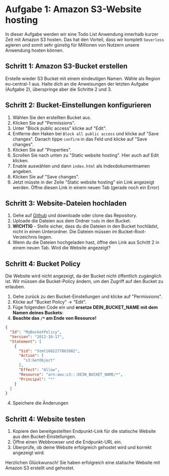 # Aufgabe 1: Amazon S3-Website hosting

In dieser Aufgabe werden wir eine Todo List Anwendung innerhalb kurzer Zeit mit Amazon S3 hosten. Das hat den Vorteil, dass wir komplett `Severless` agieren und somit sehr günstig für Millionen von Nutzern unsere Anwendung hosten können.

## Schritt 1: Amazon S3-Bucket erstellen

Erstelle wieder S3 Bucket mit einem eindeutigen Namen. Wähle als Region eu-central-1 aus. 
Halte dich an die Anweisungen der letzten Aufgabe (Aufgabe 2), überspringe aber die Schritte 2 und 3.

## Schritt 2: Bucket-Einstellungen konfigurieren

1. Wählen Sie den erstellten Bucket aus.
2. Klicken Sie auf "Permissions".
3. Unter "Block public access" klicke auf "Edit".
4. Entferne den Haken bei `Block all public access` und klicke auf "Save changes". Danach tippe `confirm` in das Feld und klicke auf "Save changes".
5. Klicken Sie auf "Properties".
6. Scrollen Sie nach unten zu "Static website hosting". Hier auch auf Edit klicken.
7. Enable auswählen und dann `index.html` als Indexdokumentnamen angeben.
8. Klicken Sie auf "Save changes".
9. Jetzt müsste in der Zeile "Static website hosting" ein Link angezeigt werden. Öffne diesen Link in einem neuen Tab (gerade noch ein Error)

## Schritt 3: Website-Dateien hochladen

1. Gehe auf [Github](https://github.com/themaxsandelin/todo) und downloade oder clone das Repository.
2. Uploade die Dateien aus dem Ordner `todo` in den Bucket.
3. **WICHTIG** - Stelle sicher, dass du die Dateien in den Bucket hochlädst, nicht in einen Unterordner. Die Dateien müssen im Bucket-Root-Verzeichnis liegen.
4. Wenn du die Dateien hochgeladen hast, öffne den Link aus Schritt 2 in einem neuen Tab. Wird die Website angezeigt?

## Schritt 4: Bucket Policy

Die Website wird nicht angezeigt, da der Bucket nicht öffentlich zugänglich ist. Wir müssen die Bucket-Policy ändern, um den Zugriff auf den Bucket zu erlauben.

1. Gehe zurück zu den Bucket-Einstellungen und klicke auf "Permissions".
2. Klicke auf "Bucket Policy" -> "Edit".
3. Füge folgenden Code ein und **ersetze DEIN_BUCKET_NAME mit dem Namen deines Buckets**:
4. **Beachte das `/*` am Ende von Resource!**

```json
{
  "Id": "MyBucketPolicy",
  "Version": "2012-10-17",
  "Statement": [
    {
      "Sid": "Stmt1682277883982",
      "Action": [
        "s3:GetObject"
      ],
      "Effect": "Allow",
      "Resource": "arn:aws:s3:::DEIN_BUCKET_NAME/*",
      "Principal": "*"
    }
  ]
}
```

4. Speichere die Änderungen


## Schritt 4: Website testen

1. Kopiere den bereitgestellten Endpunkt-Link für die statische Website aus den Bucket-Einstellungen.
2. Öffne einen Webbrowser und die Endpunkt-URL ein.
3. Überprüfe, ob deine Website erfolgreich gehostet wird und korrekt angezeigt wird.

Herzlichen Glückwunsch! Sie haben erfolgreich eine statische Website mit Amazon S3 erstellt und gehostet.

